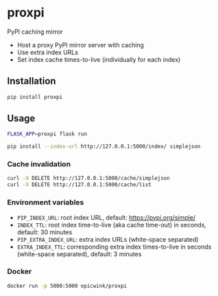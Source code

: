 # proxpi
PyPI caching mirror

* Host a proxy PyPI mirror server with caching
* Use extra index URLs
* Set index cache times-to-live (individually for each index)

## Installation
```bash
pip install proxpi
```

## Usage
```bash
FLASK_APP=proxpi flask run
```

```bash
pip install --index-url http://127.0.0.1:5000/index/ simplejson
```

### Cache invalidation
```bash
curl -X DELETE http://127.0.0.1:5000/cache/simplejson
curl -X DELETE http://127.0.0.1:5000/cache/list
```

### Environment variables
* `PIP_INDEX_URL`: root index URL, default: https://pypi.org/simple/
* `INDEX_TTL`: root index time-to-live (aka cache time-out) in seconds, default: 30
   minutes
* `PIP_EXTRA_INDEX_URL`: extra index URLs (white-space separated)
* `EXTRA_INDEX_TTL`: corresponding extra index times-to-live in seconds (white-space
   separated), default: 3 minutes


### Docker
```bash
docker run -p 5000:5000 epicwink/proxpi
```
